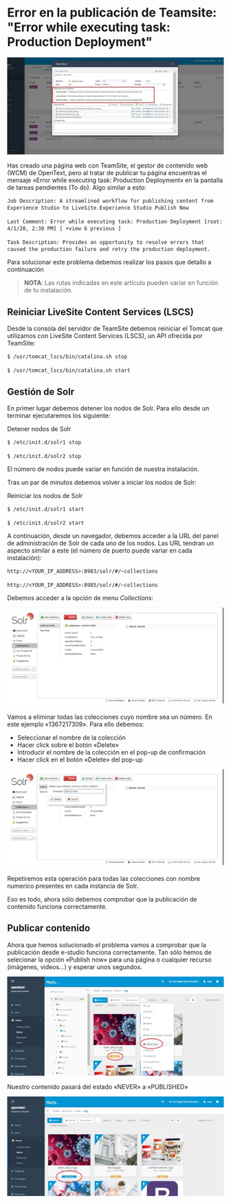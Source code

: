 # Error en la publicación de Teamsite: "Error while executing task: Production Deployment"

![Error en la publicación de Teamsite: Error while executing task: Production Deployment](images/teamsite-deploy-error-570x255.jpg "Error en la publicación de Teamsite: Error while executing task: Production Deployment")

Has creado una página web con TeamSite, el gestor de contenido web (WCM) de OpenText, pero al tratar de publicar tu página  encuentras el mensaje «Error while executing task: Production Deployment» en la pantalla de tareas pendientes (To do). Algo similar a esto:

 
```
Job Description: A streamlined workflow for publishing content from Experience Studio to LiveSite.Experience Studio Publish Now

Last Comment: Error while executing task: Production Deployment [root: 4/1/20, 2:30 PM] [ +view 6 previous ]

Task Description: Provides an opportunity to resolve errors that caused the production failure and retry the production deployment.
```

Para solucionar este problema debemos realizar los pasos que detallo a continuación

> **NOTA**: Las rutas indicadas en este artículo pueden variar en función de tu instalación.

 

## Reiniciar LiveSite Content Services (LSCS)
Desde la consola del servidor de TeamSite debemos reiniciar el Tomcat que utilizamos con LiveSite Content Services (LSCS), un API ofrecida por TeamSite:

```
$ /usr/tomcat_lscs/bin/catalina.sh stop

$ /usr/tomcat_lscs/bin/catalina.sh start
```
 

## Gestión de Solr
En primer lugar debemos detener los nodos de Solr. Para ello desde un terminar ejecutaremos los siguiente:

Detener nodos de Solr

```
$ /etc/init.d/solr1 stop

$ /etc/init.d/solr2 stop
```

El número de nodos puede variar en función de nuestra instalación.

Tras un par de minutos debemos volver a iniciar los nodos de Solr:

Reiniciar los nodos de Solr

```
$ /etc/init.d/solr1 start

$ /etc/init.d/solr2 start
```

A continuación, desde un navegador, debemos acceder a la URL del panel de administración de Solr de cada uno de los nodos. Las URL tendran un aspecto similar a este (el número de puerto puede variar en cada instalación):

```
http://<YOUR_IP_ADDRESS>:8983/solr/#/~collections

http://<YOUR_IP_ADDRESS>:8985/solr/#/~collections
```

Debemos acceder a la opción de menu *Collections*:

![Solr admin panel](images/solr-admin-panel-744x337.jpg "Solr admin panel")

Vamos a eliminar todas las colecciones  cuyo nombre sea un número. En este ejemplo «1367217309». Para ello debemos:

   - Seleccionar el nombre de la colección
   - Hacer click sobre el botón «Delete»
   - Introducir el nombre de la colección en el pop-up de confirmación
   - Hacer click en el botón «Delete» del pop-up


![Solr remove collection](images/solr-remove-collection-744x336.jpg "Solr remove collection")


Repetiremos esta operación para todas las colecciones con nombre numerico presentes en cada instancia de Solr.

Eso es todo, ahora sólo debemos comprobar que la publicación de contenido funciona correctamente.

## Publicar contenido

Ahora que hemos solucionado el problema vamos a comprobar que la publicación desde e-studio funciona correctamente.  Tan sólo hemos de selecionar la opción «Publish now» para una página o cualquier recurso (imágenes, videos…) y esperar unos segundos.

![TeamSite publish now](images/teamsite-publish-now-744x340.jpg "TeamSite publish now")
 

Nuestro contenido pasará del estado «NEVER» a «PUBLISHED»

![TeamSite published](images/teamsite-published-744x341.jpg "TeamSite published")

